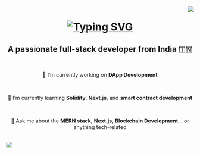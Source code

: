 <img align="right" src="https://visitor-badge.laobi.icu/badge?page_id=PaiGoManh.PaiGoManh" />

<h1 align="center">
    <a href="https://git.io/typing-svg">
        <img src="https://readme-typing-svg.demolab.com?font=Fira+Code&size=30&duration=3000&pause=1000&color=29F6DF&background=FDFAFC1A&center=true&vCenter=true&width=435&lines=Hi+There!+%F0%9F%91%8B+;I'm+Rahul+Sajeevan+" alt="Typing SVG" />
    </a>
</h1>

<div align="center">
    <h2>A passionate full-stack developer from India 🇮🇳</h2>
    <br>
    <p>🔭 I’m currently working on <strong>DApp Development</strong></p> <br>
    <p>🌱 I’m currently learning <strong>Solidity</strong>, <strong>Next.js</strong>, and <strong>smart contract development</strong></p> <br>
    <p>💬 Ask me about the <strong>MERN stack</strong>, <strong>Next.js</strong>, <strong>Blockchain Development</strong>... or anything tech-related</p> <br>
</div>

<a href="">
    <img src="https://img.shields.io/badge/Gmail-D14836?style=for-the-badge&logo=gmail&logoColor=white"/>
</a>




